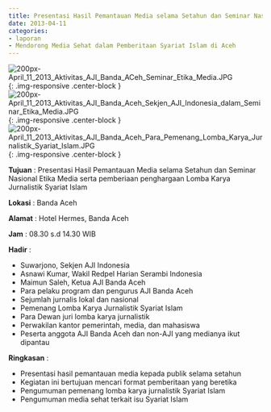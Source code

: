```yaml
---
title: Presentasi Hasil Pemantauan Media selama Setahun dan Seminar Nasional Etika Media serta pemberiaan penghargaan Lomba Karya Jurnalistik Syariat Islam
date: 2013-04-11
categories:
- laporan
- Mendorong Media Sehat dalam Pemberitaan Syariat Islam di Aceh
---
```


![200px-April_11_2013_Aktivitas_AJI_Banda_ACeh_Seminar_Etika_Media.JPG](/uploads/200px-April_11_2013_Aktivitas_AJI_Banda_ACeh_Seminar_Etika_Media.JPG){: .img-responsive .center-block }
![200px-April_11_2013_Aktivitas_AJI_Banda_Aceh_Sekjen_AJI_Indonesia_dalam_Seminar_Etika_Media.JPG](/uploads/200px-April_11_2013_Aktivitas_AJI_Banda_Aceh_Sekjen_AJI_Indonesia_dalam_Seminar_Etika_Media.JPG){: .img-responsive .center-block }
![200px-April_11_2013_Aktivitas_AJI_Banda_Aceh_Para_Pemenang_Lomba_Karya_Jurnalistik_Syariat_Islam.JPG](/uploads/200px-April_11_2013_Aktivitas_AJI_Banda_Aceh_Para_Pemenang_Lomba_Karya_Jurnalistik_Syariat_Islam.JPG){: .img-responsive .center-block }

**Tujuan** : Presentasi Hasil Pemantauan Media selama Setahun dan Seminar Nasional Etika Media serta pemberiaan penghargaan Lomba Karya Jurnalistik Syariat Islam

**Lokasi** : Banda Aceh 

**Alamat** : Hotel Hermes, Banda Aceh

**Jam** : 08.30 s.d 14.30 WIB

**Hadir** : 
* Suwarjono, Sekjen AJI Indonesia
* Asnawi Kumar, Wakil Redpel Harian Serambi Indonesia
* Maimun Saleh, Ketua AJI Banda Aceh
* Para pelaku program dan pengurus AJI Banda Aceh
* Sejumlah jurnalis lokal dan nasional
* Pemenang Lomba Karya Jurnalistik Syariat Islam
* Para Dewan juri lomba karya jurnalistik
* Perwakilan kantor pemerintah, media, dan mahasiswa
* Peserta anggota AJI Banda Aceh dan non-AJI yang medianya ikut dipantau

**Ringkasan** : 
* Presentasi hasil pemantauan media kepada publik selama setahun
* Kegiatan ini bertujuan mencari format pemberitaan yang beretika
* Pengumuman pemenang lomba karya jurnalistik Syariat Islam
* Pengumuman media sehat terkait isu Syariat Islam
